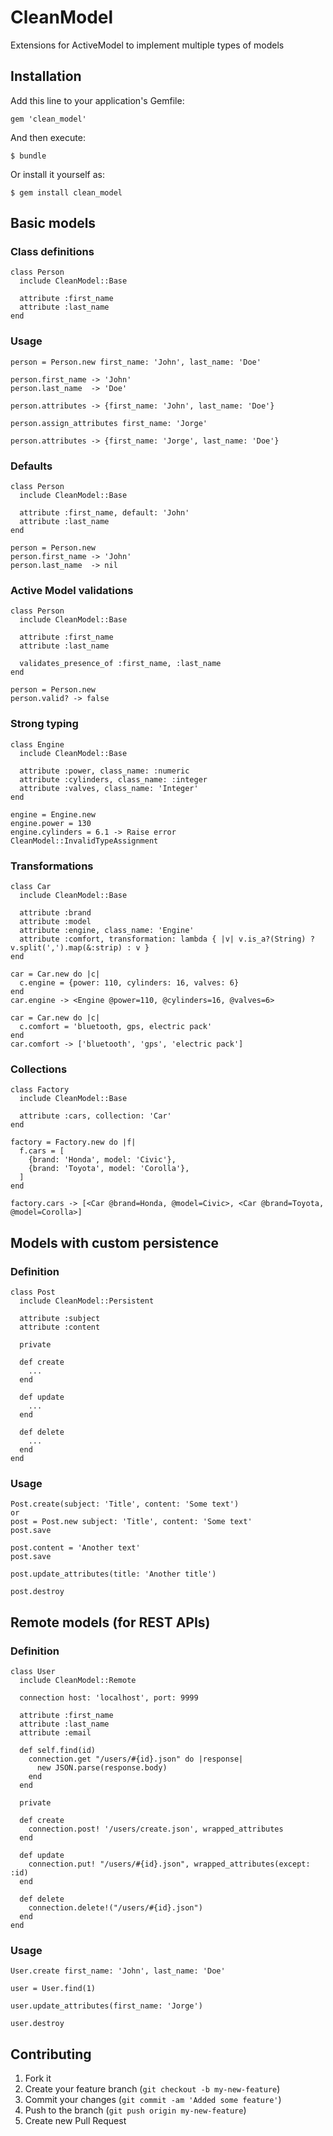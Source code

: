 # CleanModel

Extensions for ActiveModel to implement multiple types of models

## Installation

Add this line to your application's Gemfile:

    gem 'clean_model'

And then execute:

    $ bundle

Or install it yourself as:

    $ gem install clean_model

## Basic models

### Class definitions

    class Person
      include CleanModel::Base

      attribute :first_name
      attribute :last_name
    end

### Usage

    person = Person.new first_name: 'John', last_name: 'Doe'

    person.first_name -> 'John'
    person.last_name  -> 'Doe'

    person.attributes -> {first_name: 'John', last_name: 'Doe'}

    person.assign_attributes first_name: 'Jorge'

    person.attributes -> {first_name: 'Jorge', last_name: 'Doe'}

### Defaults

    class Person
      include CleanModel::Base

      attribute :first_name, default: 'John'
      attribute :last_name
    end

    person = Person.new
    person.first_name -> 'John'
    person.last_name  -> nil

### Active Model validations

    class Person
      include CleanModel::Base

      attribute :first_name
      attribute :last_name

      validates_presence_of :first_name, :last_name
    end

    person = Person.new
    person.valid? -> false

### Strong typing

    class Engine
      include CleanModel::Base

      attribute :power, class_name: :numeric
      attribute :cylinders, class_name: :integer
      attribute :valves, class_name: 'Integer'
    end

    engine = Engine.new
    engine.power = 130
    engine.cylinders = 6.1 -> Raise error CleanModel::InvalidTypeAssignment

### Transformations

    class Car
      include CleanModel::Base

      attribute :brand
      attribute :model
      attribute :engine, class_name: 'Engine'
      attribute :comfort, transformation: lambda { |v| v.is_a?(String) ? v.split(',').map(&:strip) : v }
    end

    car = Car.new do |c|
      c.engine = {power: 110, cylinders: 16, valves: 6}
    end
    car.engine -> <Engine @power=110, @cylinders=16, @valves=6>

    car = Car.new do |c|
      c.comfort = 'bluetooth, gps, electric pack'
    end
    car.comfort -> ['bluetooth', 'gps', 'electric pack']

### Collections

    class Factory
      include CleanModel::Base

      attribute :cars, collection: 'Car'
    end

    factory = Factory.new do |f|
      f.cars = [
        {brand: 'Honda', model: 'Civic'},
        {brand: 'Toyota', model: 'Corolla'},
      ]
    end

    factory.cars -> [<Car @brand=Honda, @model=Civic>, <Car @brand=Toyota, @model=Corolla>]

## Models with custom persistence

### Definition

    class Post
      include CleanModel::Persistent

      attribute :subject
      attribute :content

      private

      def create
        ...
      end

      def update
        ...
      end

      def delete
        ...
      end
    end

### Usage

    Post.create(subject: 'Title', content: 'Some text')
    or
    post = Post.new subject: 'Title', content: 'Some text'
    post.save

    post.content = 'Another text'
    post.save

    post.update_attributes(title: 'Another title')

    post.destroy

## Remote models (for REST APIs)

### Definition

    class User
      include CleanModel::Remote

      connection host: 'localhost', port: 9999

      attribute :first_name
      attribute :last_name
      attribute :email

      def self.find(id)
        connection.get "/users/#{id}.json" do |response|
          new JSON.parse(response.body)
        end
      end

      private

      def create
        connection.post! '/users/create.json', wrapped_attributes
      end

      def update
        connection.put! "/users/#{id}.json", wrapped_attributes(except: :id)
      end

      def delete
        connection.delete!("/users/#{id}.json")
      end
    end

### Usage

    User.create first_name: 'John', last_name: 'Doe'

    user = User.find(1)

    user.update_attributes(first_name: 'Jorge')

    user.destroy

## Contributing

1. Fork it
2. Create your feature branch (`git checkout -b my-new-feature`)
3. Commit your changes (`git commit -am 'Added some feature'`)
4. Push to the branch (`git push origin my-new-feature`)
5. Create new Pull Request

